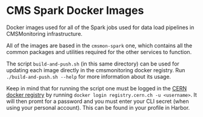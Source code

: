 # CMS Spark Docker Images

Docker images used for all of the Spark jobs used for data load pipelines in CMSMonitoring infrastructure.

All of the images are based in the `cmsmon-spark` one, which contains all the common packages and utilities required for the other services to function.

The script `build-and-push.sh` (in this same directory) can be used for updating each image directly in the cmsmonitoring docker registry. Run `./build-and-push.sh --help` for more information about its usage.

Keep in mind that for running the script one must be logged in the [CERN docker registry](https://registry.cern.ch/harbor) by running `docker login registry.cern.ch -u <username>`. It will then promt for a password and you must enter your CLI secret (when using your personal account). This can be found in your profile in Harbor.
